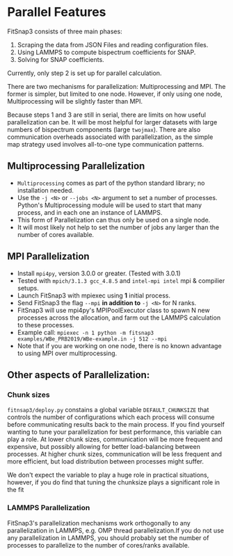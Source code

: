 # Parallel Features

FitSnap3 consists of three main phases:

1) Scraping the data from JSON Files and reading configuration files.
2) Using LAMMPS to compute bispectrum coefficients for SNAP.
3) Solving for SNAP coefficients.

Currently, only step 2 is set up for parallel calculation.

There are two mechanisms for parallelization: Multiprocessing and MPI.
The former is simpler, but limited to one node.
However, if only using one node, Multiprocessing will be slightly faster than MPI.

Because steps 1 and 3 are still in serial, there are limits on how useful parallelization can be.
It will be most helpful for larger datasets with large numbers of bispectrum components (large `twojmax`).
There are also communication overheads associated with parallelization, as the simple map strategy used
involves all-to-one type communication patterns.

## Multiprocessing Parallelization

- `Multiprocessing` comes as part of the python standard library; no installation needed.
- Use the `-j <N>` or `--jobs <N>` argument to set a number of processes.
Python's Multiprocessing module will be used to start that many process, and in each one an instance of LAMMPS.
- This form of Parallelization can thus only be used on a single node.
- It will most likely not help to set the number of jobs any larger than the number of cores available.

## MPI Parallelization

- Install `mpi4py`, version 3.0.0 or greater. (Tested with 3.0.1)
- Tested with `mpich/3.1.3 gcc_4.8.5` and `intel-mpi intel` mpi & compilier setups.
- Launch FitSnap3 with mpiexec using **1** initial process.
- Send FitSnap3 the flag `--mpi` **in addition to** `-j <N>` for N ranks.
- FitSnap3 will use mpi4py's MPIPoolExecutor class to spawn N new processes across the allocation,
and farm out the LAMMPS calculation to these processes. 
- Example call: `mpiexec -n 1 python -m fitsnap3 examples/WBe_PRB2019/WBe-example.in -j 512 --mpi`
- Note that if you are working on one node, there is no known advantage to using MPI over multiprocessing.


## Other aspects of Parallelization:

### Chunk sizes

`fitnsap3/deploy.py` constains a global variable `DEFAULT_CHUNKSIZE` that controls the number
of configurations which each process will consume before communicating results back to the main process.
If you find yourself wanting to tune your parallelization for best performance, this variable can play a role.
At lower chunk sizes, communication will be more frequent and expensive,
but possibly allowing for better load-balancing between processes.
At higher chunk sizes, communication will be less frequent and more efficient,
but load distribution between processes might suffer.

We don't expect the variable to play a huge role in practical situations, however,
if you do find that tuning the chunksize plays a significant role in the fit 

 

### LAMMPS Parallelization

FitSnap3's parallelization mechanisms work orthogonally to any parallelization in LAMMPS,
e.g. OMP thread parallelization.If you do not use any parallelization in LAMMPS,
you should probably set the number of processes to parallelize to the number of cores/ranks available.
 

